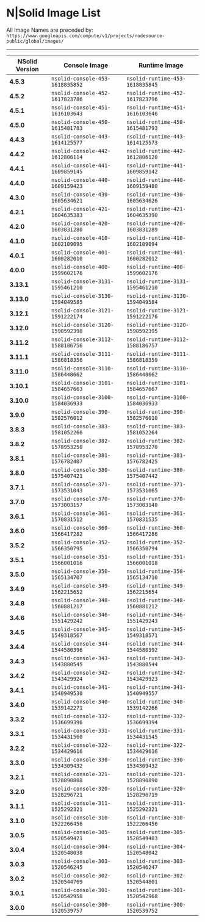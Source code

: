 # N|Solid Image List

All Image Names are preceded by: `https://www.googleapis.com/compute/v1/projects/nodesource-public/global/images/`

---

| NSolid Version |          Console Image          |         Runtime Image           |
|----------------|---------------------------------|---------------------------------|
|   **4.5.3**    | `nsolid-console-453-1618835852` | `nsolid-runtime-453-1618835845` |
|   **4.5.2**    | `nsolid-console-452-1617823786` | `nsolid-runtime-452-1617823796` |
|   **4.5.1**    | `nsolid-console-451-1616103643` | `nsolid-runtime-451-1616103646` |
|   **4.5.0**    | `nsolid-console-450-1615481783` | `nsolid-runtime-450-1615481793` |
|   **4.4.3**    | `nsolid-console-443-1614125577` | `nsolid-runtime-443-1614125573` |
|   **4.4.2**    | `nsolid-console-442-1612806114` | `nsolid-runtime-442-1612806120` |
|   **4.4.1**    | `nsolid-console-441-1609859145` | `nsolid-runtime-441-1609859142` |
|   **4.4.0**    | `nsolid-console-440-1609159423` | `nsolid-runtime-440-1609159480` |
|   **4.3.0**    | `nsolid-console-430-1605634621` | `nsolid-runtime-430-1605634626` |
|   **4.2.1**    | `nsolid-console-421-1604635383` | `nsolid-runtime-421-1604635390` |
|   **4.2.0**    | `nsolid-console-420-1603831280` | `nsolid-runtime-420-1603831289` |
|   **4.1.0**    | `nsolid-console-410-1602109095` | `nsolid-runtime-410-1602109094` |
|   **4.0.1**    | `nsolid-console-401-1600282010` | `nsolid-runtime-401-1600282012` |
|   **4.0.0**    | `nsolid-console-400-1599602176` | `nsolid-runtime-400-1599602176` |
|   **3.13.1**    | `nsolid-console-3131-1595461210` | `nsolid-runtime-3131-1595461210` |
|   **3.13.0**    | `nsolid-console-3130-1594049585` | `nsolid-runtime-3130-1594049584` |
|   **3.12.1**    | `nsolid-console-3121-1591222174` | `nsolid-runtime-3121-1591222176` |
|   **3.12.0**    | `nsolid-console-3120-1590592398` | `nsolid-runtime-3120-1590592395` |
|   **3.11.2**    | `nsolid-console-3112-1588186756` | `nsolid-runtime-3112-1588186757` |
|   **3.11.1**    | `nsolid-console-3111-1586818356` | `nsolid-runtime-3111-1586818359` |
|   **3.11.0**    | `nsolid-console-3110-1586448662` | `nsolid-runtime-3110-1586448662` |
|   **3.10.1**    | `nsolid-console-3101-1584657663` | `nsolid-runtime-3101-1584657667` |
|   **3.10.0**    | `nsolid-console-3100-1584036933` | `nsolid-runtime-3100-1584036933` |
|   **3.9.0**    | `nsolid-console-390-1582576012` | `nsolid-runtime-390-1582576010` |
|   **3.8.3**    | `nsolid-console-383-1581052266` | `nsolid-runtime-383-1581052264` |
|   **3.8.2**    | `nsolid-console-382-1578953250` | `nsolid-runtime-382-1578953270` |
|   **3.8.1**    | `nsolid-console-381-1576782407` | `nsolid-runtime-381-1576782425` |
|   **3.8.0**    | `nsolid-console-380-1575407421` | `nsolid-runtime-380-1575407442` |
|   **3.7.1**    | `nsolid-console-371-1573531043` | `nsolid-runtime-371-1573531065` |
|   **3.7.0**    | `nsolid-console-370-1573003157` | `nsolid-runtime-370-1573003140` |
|   **3.6.1**    | `nsolid-console-361-1570831512` | `nsolid-runtime-361-1570831535` |
|   **3.6.0**    | `nsolid-console-360-1566417282` | `nsolid-runtime-360-1566417286` |
|   **3.5.2**    | `nsolid-console-352-1566350795` | `nsolid-runtime-352-1566350794` |
|   **3.5.1**    | `nsolid-console-351-1566001016` | `nsolid-runtime-351-1566001018` |
|   **3.5.0**    | `nsolid-console-350-1565134707` | `nsolid-runtime-350-1565134710` |
|   **3.4.9**    | `nsolid-console-349-1562215652` | `nsolid-runtime-349-1562215654` |
|   **3.4.8**    | `nsolid-console-348-1560881217` | `nsolid-runtime-348-1560881212` |
|   **3.4.6**    | `nsolid-console-346-1551429242` | `nsolid-runtime-346-1551429243` |
|   **3.4.5**    | `nsolid-console-345-1549318567` | `nsolid-runtime-345-1549318571` |
|   **3.4.4**    | `nsolid-console-344-1544580396` | `nsolid-runtime-344-1544580392` |
|   **3.4.3**    | `nsolid-console-343-1543880545` | `nsolid-runtime-343-1543880544` |
|   **3.4.2**    | `nsolid-console-342-1543429924` | `nsolid-runtime-342-1543429923` |
|   **3.4.1**    | `nsolid-console-341-1540949530` | `nsolid-runtime-341-1540949557` |
|   **3.4.0**    | `nsolid-console-340-1539142271` | `nsolid-runtime-340-1539142266` |
|   **3.3.2**    | `nsolid-console-332-1536699396` | `nsolid-runtime-332-1536699394` |
|   **3.3.1**    | `nsolid-console-331-1534431560` | `nsolid-runtime-331-1534431545` |
|   **3.2.2**    | `nsolid-console-322-1534429616` | `nsolid-runtime-322-1534429616` |
|   **3.3.0**    | `nsolid-console-330-1534309432` | `nsolid-runtime-330-1534309432` |
|   **3.2.1**    | `nsolid-console-321-1528890888` | `nsolid-runtime-321-1528890890` |
|   **3.2.0**    | `nsolid-console-320-1528296721` | `nsolid-runtime-320-1528296719` |
|   **3.1.1**    | `nsolid-console-311-1525292321` | `nsolid-runtime-311-1525292321` |
|   **3.1.0**    | `nsolid-console-310-1522266456` | `nsolid-runtime-310-1522266456` |
|   **3.0.5**    | `nsolid-console-305-1520549421` | `nsolid-runtime-305-1520549483` |
|   **3.0.4**    | `nsolid-console-304-1520548038` | `nsolid-runtime-304-1520548042` |
|   **3.0.3**    | `nsolid-console-303-1520546245` | `nsolid-runtime-303-1520546247` |
|   **3.0.2**    | `nsolid-console-302-1520544769` | `nsolid-runtime-302-1520544801` |
|   **3.0.1**    | `nsolid-console-301-1520542958` | `nsolid-runtime-301-1520542968` |
|   **3.0.0**    | `nsolid-console-300-1520539757` | `nsolid-runtime-300-1520539752` |
